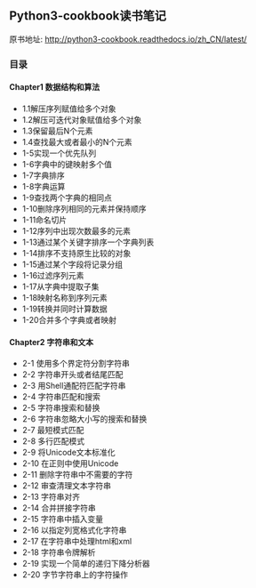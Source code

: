 ## Python3-cookbook读书笔记
原书地址: http://python3-cookbook.readthedocs.io/zh_CN/latest/

### 目录
#### Chapter1 数据结构和算法
* 1.1解压序列赋值给多个对象
* 1.2解压可迭代对象赋值给多个对象
* 1.3保留最后N个元素
* 1.4查找最大或者最小的N个元素
* 1-5实现一个优先队列
* 1-6字典中的键映射多个值
* 1-7字典排序
* 1-8字典运算
* 1-9查找两个字典的相同点
* 1-10删除序列相同的元素并保持顺序
* 1-11命名切片
* 1-12序列中出现次数最多的元素
* 1-13通过某个关键字排序一个字典列表
* 1-14排序不支持原生比较的对象
* 1-15通过某个字段将记录分组
* 1-16过滤序列元素
* 1-17从字典中提取子集
* 1-18映射名称到序列元素
* 1-19转换并同时计算数据
* 1-20合并多个字典或者映射

#### Chapter2 字符串和文本
* 2-1 使用多个界定符分割字符串
* 2-2 字符串开头或者结尾匹配
* 2-3 用Shell通配符匹配字符串
* 2-4 字符串匹配和搜索
* 2-5 字符串搜索和替换
* 2-6 字符串忽略大小写的搜索和替换
* 2-7 最短模式匹配
* 2-8 多行匹配模式
* 2-9 将Unicode文本标准化
* 2-10 在正则中使用Unicode
* 2-11 删除字符串中不需要的字符
* 2-12 审查清理文本字符串
* 2-13 字符串对齐
* 2-14 合并拼接字符串
* 2-15 字符串中插入变量
* 2-16 以指定列宽格式化字符串
* 2-17 在字符串中处理html和xml
* 2-18 字符串令牌解析
* 2-19 实现一个简单的递归下降分析器
* 2-20 字节字符串上的字符操作